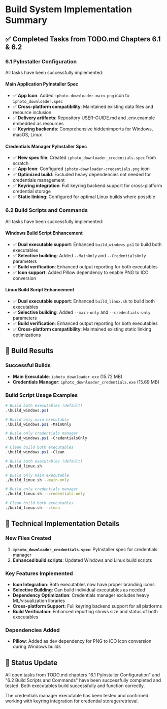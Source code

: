 # Build System Implementation Summary

## ✅ Completed Tasks from TODO.md Chapters 6.1 & 6.2

### 6.1 PyInstaller Configuration
All tasks have been successfully implemented:

#### Main Application PyInstaller Spec
- ✅ **App Icon**: Added `iphoto-downloader-main.png` icon to `iphoto_downloader.spec`
- ✅ **Cross-platform compatibility**: Maintained existing data files and resource inclusion
- ✅ **Delivery artifacts**: Repository USER-GUIDE.md and .env.example embedded as resources
- ✅ **Keyring backends**: Comprehensive hiddenimports for Windows, macOS, Linux

#### Credentials Manager PyInstaller Spec
- ✅ **New spec file**: Created `iphoto_downloader_credentials.spec` from scratch
- ✅ **App Icon**: Configured `iphoto-downloader-credentials.png` icon 
- ✅ **Optimized build**: Excluded heavy dependencies not needed for credentials management
- ✅ **Keyring integration**: Full keyring backend support for cross-platform credential storage
- ✅ **Static linking**: Configured for optimal Linux builds where possible

### 6.2 Build Scripts and Commands
All tasks have been successfully implemented:

#### Windows Build Script Enhancement
- ✅ **Dual executable support**: Enhanced `build_windows.ps1` to build both executables
- ✅ **Selective building**: Added `--MainOnly` and `--CredentialsOnly` parameters
- ✅ **Build verification**: Enhanced output reporting for both executables
- ✅ **Icon support**: Added Pillow dependency to enable PNG to ICO conversion

#### Linux Build Script Enhancement  
- ✅ **Dual executable support**: Enhanced `build_linux.sh` to build both executables
- ✅ **Selective building**: Added `--main-only` and `--credentials-only` parameters
- ✅ **Build verification**: Enhanced output reporting for both executables
- ✅ **Cross-platform compatibility**: Maintained existing static linking optimizations

## 🎯 Build Results

### Successful Builds
- **Main Executable**: `iphoto_downloader.exe` (15.72 MB)
- **Credentials Manager**: `iphoto_downloader_credentials.exe` (15.69 MB)

### Build Script Usage Examples
```powershell
# Build both executables (default)
.\build_windows.ps1

# Build only main executable
.\build_windows.ps1 -MainOnly

# Build only credentials manager
.\build_windows.ps1 -CredentialsOnly

# Clean build both executables
.\build_windows.ps1 -Clean
```

```bash
# Build both executables (default)
./build_linux.sh

# Build only main executable  
./build_linux.sh --main-only

# Build only credentials manager
./build_linux.sh --credentials-only

# Clean build both executables
./build_linux.sh --clean
```

## 🔧 Technical Implementation Details

### New Files Created
1. **`iphoto_downloader_credentials.spec`**: PyInstaller spec for credentials manager
2. **Enhanced build scripts**: Updated Windows and Linux build scripts

### Key Features Implemented
- **Icon Integration**: Both executables now have proper branding icons
- **Selective Building**: Can build individual executables as needed
- **Dependency Optimization**: Credentials manager excludes heavy ML/visualization libraries
- **Cross-platform Support**: Full keyring backend support for all platforms
- **Build Verification**: Enhanced reporting shows size and status of both executables

### Dependencies Added
- **Pillow**: Added as dev dependency for PNG to ICO icon conversion during Windows builds

## 🎉 Status Update
All open tasks from TODO.md chapters "6.1 PyInstaller Configuration" and "6.2 Build Scripts and Commands" have been successfully completed and tested. Both executables build successfully and function correctly.

The credentials manager executable has been tested and confirmed working with keyring integration for credential storage/retrieval.
